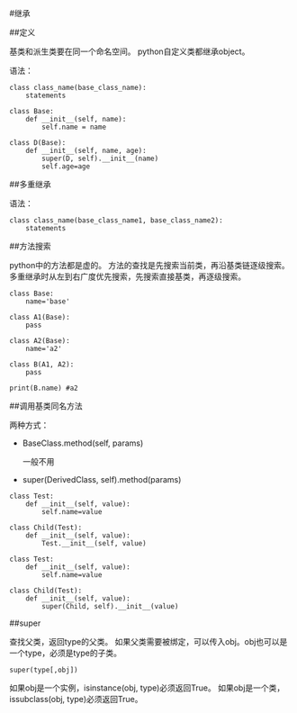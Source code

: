 #继承

##定义

基类和派生类要在同一个命名空间。
python自定义类都继承object。

语法：

```
class class_name(base_class_name):
    statements
```

```
class Base:
    def __init__(self, name):
        self.name = name

class D(Base):
    def __init__(self, name, age):
        super(D, self).__init__(name)
        self.age=age
```

##多重继承

语法：

```
class class_name(base_class_name1, base_class_name2):
    statements
```

##方法搜索

python中的方法都是虚的。
方法的查找是先搜索当前类，再沿基类链逐级搜索。
多重继承时从左到右广度优先搜索，先搜索直接基类，再逐级搜索。

```
class Base:
    name='base'

class A1(Base):
    pass

class A2(Base):
    name='a2'

class B(A1, A2):
    pass

print(B.name) #a2
```

##调用基类同名方法

两种方式：

+   BaseClass.method(self, params)

    一般不用

+   super(DerivedClass, self).method(params)

```
class Test:
    def __init__(self, value):
        self.name=value
        
class Child(Test):
    def __init__(self, value):
        Test.__init__(self, value)
```

```
class Test:
    def __init__(self, value):
        self.name=value
        
class Child(Test):
    def __init__(self, value):
        super(Child, self).__init__(value)
```

##super

查找父类，返回type的父类。
如果父类需要被绑定，可以传入obj。obj也可以是一个type，必须是type的子类。

`super(type[,obj])`

如果obj是一个实例，isinstance(obj, type)必须返回True。
如果obj是一个类，issubclass(obj, type)必须返回True。



